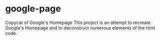 # google-page
Copycat of Google's Homepage This project is an attempt to recreate Google's Homepage and to deconstruct numerous elements of the html code.
